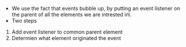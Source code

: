 - We use the fact that events bubble up, by putting an event listener on the parent of all the elements we are intrested in\
- Two steps
1. Add event listener to common parent element
2. Determien what element originated the event

